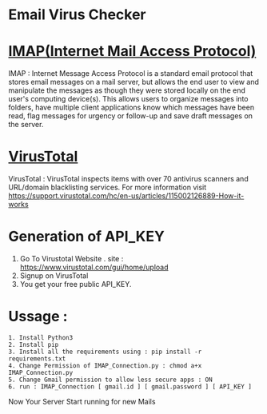 Email Virus Checker 
====================

[IMAP(Internet Mail Access Protocol)](https://en.wikipedia.org/wiki/Internet_Message_Access_Protocol)
=====================================

IMAP : Internet Message Access Protocol  is a standard email protocol that stores email messages on a mail server, but allows the end user to view and manipulate the messages as though they were stored locally on the end user's computing device(s). This allows users to organize messages into folders, have multiple client applications know which messages have been read, flag messages for urgency or follow-up and save draft messages on the server.

[VirusTotal](https://en.wikipedia.org/wiki/VirusTotal)
===================================

VirusTotal : VirusTotal inspects items with over 70 antivirus scanners and URL/domain blacklisting services. For more information visit https://support.virustotal.com/hc/en-us/articles/115002126889-How-it-works

Generation of API_KEY 
========================

1. Go To Virustotal Website . site : https://www.virustotal.com/gui/home/upload
2. Signup on VirusTotal 
3. You get your free public API_KEY.

 Ussage :
====================
```
1. Install Python3
2. Install pip
3. Install all the requirements using : pip install -r requirements.txt  
4. Change Permission of IMAP_Connection.py : chmod a+x IMAP_Connection.py
5. Change Gmail permission to allow less secure apps : ON
6. run : IMAP_Connection [ gmail.id ] [ gmail.password ] [ API_KEY ]
```

Now Your Server Start running for new Mails 


